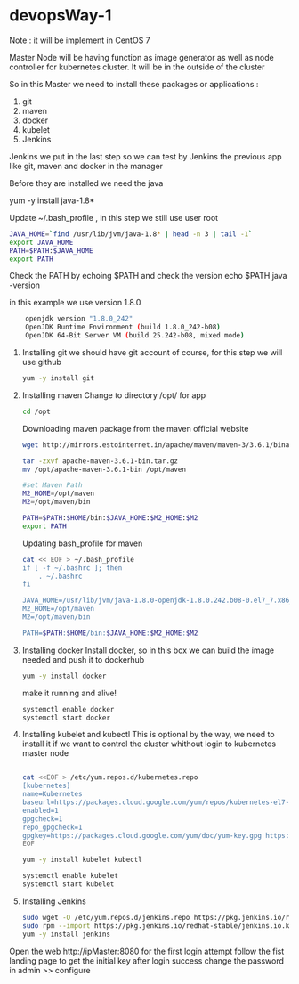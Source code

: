 # devopsWay-1
Note : it will be implement in CentOS 7

Master Node will be having function as image generator as well as node controller for kubernetes cluster. It will be in the outside of the cluster

So in this Master we need to install these packages or applications :
1. git
2. maven
3. docker
4. kubelet
5. Jenkins

Jenkins we put in the last step so we can test by Jenkins the previous app like git, maven and docker in the manager

Before they are installed we need the java 

yum -y install java-1.8*

Update ~/.bash_profile , in this step we still use user root
``` sh
JAVA_HOME=`find /usr/lib/jvm/java-1.8* | head -n 3 | tail -1`
export JAVA_HOME
PATH=$PATH:$JAVA_HOME
export PATH
```
Check the PATH by echoing $PATH and check the version
echo $PATH
java -version

in this example we use version 1.8.0
```sh
    openjdk version "1.8.0_242"
    OpenJDK Runtime Environment (build 1.8.0_242-b08)
    OpenJDK 64-Bit Server VM (build 25.242-b08, mixed mode)
```

1. Installing git
    we should have git account of course, for this step we will use github

    ```sh
    yum -y install git
    ```

2. Installing maven
    Change to directory /opt/ for app
    ``` sh
    cd /opt
    ```
    
    Downloading maven package from the maven official website

    ```sh
    wget http://mirrors.estointernet.in/apache/maven/maven-3/3.6.1/binaries/apache-maven-3.6.1-bin.tar.gz

    tar -zxvf apache-maven-3.6.1-bin.tar.gz
    mv /opt/apache-maven-3.6.1-bin /opt/maven

    #set Maven Path
    M2_HOME=/opt/maven
    M2=/opt/maven/bin

    PATH=$PATH:$HOME/bin:$JAVA_HOME:$M2_HOME:$M2
    export PATH
    ```
    Updating bash_profile for maven 
    ```sh
    cat << EOF > ~/.bash_profile
    if [ -f ~/.bashrc ]; then
        . ~/.bashrc
    fi

    JAVA_HOME=/usr/lib/jvm/java-1.8.0-openjdk-1.8.0.242.b08-0.el7_7.x86_64
    M2_HOME=/opt/maven
    M2=/opt/maven/bin

    PATH=$PATH:$HOME/bin:$JAVA_HOME:$M2_HOME:$M2
    ```

3. Installing docker
    Install docker, so in this box we can build the image needed and push it to dockerhub
    ``` sh
    yum -y install docker
    ```
    make it running and alive! 
    ```sh
    systemctl enable docker
    systemctl start docker
    ```

4. Installing kubelet and kubectl
    This is optional by the way, we need to install it if we want to control the cluster whithout login to kubernetes master node
    ```sh

    cat <<EOF > /etc/yum.repos.d/kubernetes.repo
    [kubernetes]
    name=Kubernetes
    baseurl=https://packages.cloud.google.com/yum/repos/kubernetes-el7-x86_64
    enabled=1
    gpgcheck=1
    repo_gpgcheck=1
    gpgkey=https://packages.cloud.google.com/yum/doc/yum-key.gpg https://packages.cloud.google.com/yum/doc/rpm-package-key.gpg
    EOF
    ```
    ```sh
    yum -y install kubelet kubectl 

    systemctl enable kubelet
    systemctl start kubelet
    ```


5. Installing Jenkins
    ```sh
    sudo wget -O /etc/yum.repos.d/jenkins.repo https://pkg.jenkins.io/redhat-stable/jenkins.repo
    sudo rpm --import https://pkg.jenkins.io/redhat-stable/jenkins.io.key
    yum -y install jenkins
    ```
Open the web http://ipMaster:8080
for the first login attempt follow the fist landing page to get the initial key after login success change the password in admin >> configure




